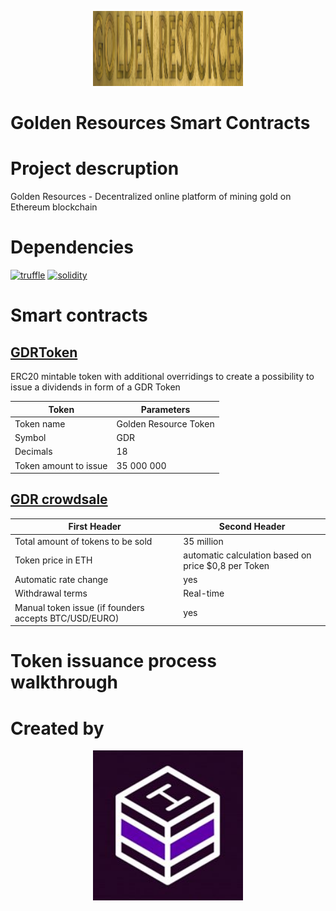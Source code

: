 <p align="center">
  <img width="240" height ="120"  alt="GDR" src = "./assets/GDR.png">
</p>


# Golden Resources Smart Contracts

# Project descruption 
Golden Resources - Decentralized online platform of mining gold on Ethereum blockchain


# Dependencies 
[![truffle](https://img.shields.io/badge/truffle-v3.4.11-orange.svg)](https://truffle.readthedocs.io/en/latest/)
[![solidity](https://img.shields.io/badge/solidity-docs-red.svg)](http://solidity.readthedocs.io/en/develop/types.html)

# Smart contracts

## [GDRToken](https://github.com/DenisKaizer/GDR/blob/master/contracts/GDR.sol)
ERC20 mintable token with additional overridings to create a  possibility to issue a dividends in form of a GDR Token

Token | Parameters
------------ | -------------
Token name	| Golden Resource Token
Symbol 	 | GDR
Decimals |	18
Token amount to issue |	35 000 000 

## [GDR crowdsale](https://github.com/DenisKaizer/GDR/blob/master/contracts/Crowdsale.sol)

First Header | Second Header
------------ | -------------
Total amount of tokens to be sold	| 35 million
Token price in ETH	 | automatic calculation based on price $0,8 per Token
Automatic rate change | 	yes
Withdrawal terms |	Real-time
Manual token issue (if founders accepts BTC/USD/EURO)	| yes



# Token issuance process walkthrough

# Created by 
<p align="center">
  <img width="240" height ="240" alt="Hyperion" src = "./assets/Hashlab.jpg">
</p>

